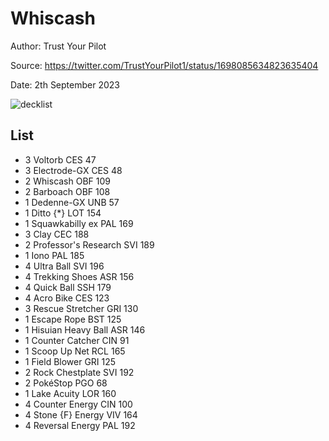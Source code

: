 # Whiscash

Author: Trust Your Pilot

Source: <https://twitter.com/TrustYourPilot1/status/1698085634823635404>

Date: 2th September 2023

![decklist](../../images/OBF/Whiscash/2-%20Whiscash.png)

## List

* 3 Voltorb CES 47
* 3 Electrode-GX CES 48
* 2 Whiscash OBF 109
* 2 Barboach OBF 108
* 1 Dedenne-GX UNB 57
* 1 Ditto {*} LOT 154
* 1 Squawkabilly ex PAL 169
* 3 Clay CEC 188
* 2 Professor's Research SVI 189
* 1 Iono PAL 185
* 4 Ultra Ball SVI 196
* 4 Trekking Shoes ASR 156
* 4 Quick Ball SSH 179
* 4 Acro Bike CES 123
* 3 Rescue Stretcher GRI 130
* 1 Escape Rope BST 125
* 1 Hisuian Heavy Ball ASR 146
* 1 Counter Catcher CIN 91
* 1 Scoop Up Net RCL 165
* 1 Field Blower GRI 125
* 2 Rock Chestplate SVI 192
* 2 PokéStop PGO 68
* 1 Lake Acuity LOR 160
* 4 Counter Energy CIN 100
* 4 Stone {F} Energy VIV 164
* 4 Reversal Energy PAL 192
